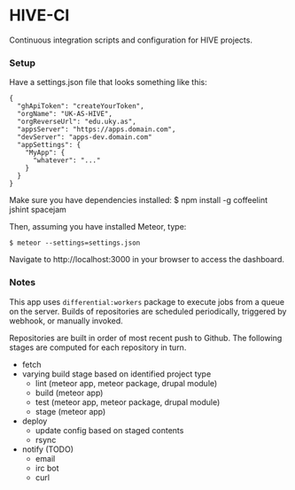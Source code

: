 HIVE-CI
=======

Continuous integration scripts and configuration for HIVE projects. 

### Setup

Have a settings.json file that looks something like this:

    {
      "ghApiToken": "createYourToken",
      "orgName": "UK-AS-HIVE",
      "orgReverseUrl": "edu.uky.as",
      "appsServer": "https://apps.domain.com",
      "devServer": "apps-dev.domain.com"
      "appSettings": {
        "MyApp": {
          "whatever": "..."
        }
      }
    }

Make sure you have dependencies installed:
    $ npm install -g coffeelint jshint spacejam

Then, assuming you have installed Meteor, type:

    $ meteor --settings=settings.json

Navigate to http://localhost:3000 in your browser to access the dashboard.

### Notes

This app uses `differential:workers` package to execute jobs from a queue on
the server.  Builds of repositories are scheduled periodically, triggered by
webhook, or manually invoked.

Repositories are built in order of most recent push to Github.  The following
stages are computed for each repository in turn.

* fetch
* varying build stage based on identified project type
  * lint (meteor app, meteor package, drupal module)
  * build (meteor app)
  * test (meteor app, meteor package, drupal module)
  * stage (meteor app)
* deploy
  * update config based on staged contents
  * rsync
* notify (TODO)
  * email
  * irc bot
  * curl

